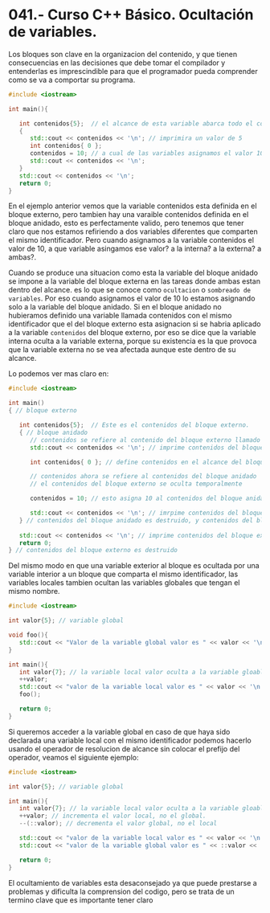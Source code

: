    041.- Curso C++ Básico. Ocultación de variables.
===

Los bloques son clave en la organizacion del contenido, y que tienen consecuencias en las decisiones que debe tomar el compilador y entenderlas es imprescindible para que el programador pueda comprender como se va a comportar su programa.

```cpp
#include <iostream>

int main(){

   int contenidos{5};  // el alcance de esta variable abarca todo el codigo
   {
      std::cout << contenidos << '\n'; // imprimira un valor de 5
      int contenidos{ 0 };
      contenidos = 10; // a cual de las variables asignamos el valor 10?
      std::cout << contenidos << '\n';
   }
   std::cout << contenidos << '\n';
   return 0;      
}

```

En el ejemplo anterior vemos que la variable contenidos esta definida en el bloque externo, pero tambien hay una varaible contenidos definida en el bloque anidado, esto es perfectamente valido, pero tenemos que tener claro que nos estamos refiriendo a dos variables diferentes que comparten el mismo identificador. Pero cuando asignamos a la variable contenidos el valor de 10, a que variable asingamos ese valor? a la interna? a la externa? a ambas?. 

Cuando se produce una situacion como esta la variable del bloque anidado se impone a la variable del bloque externa en las tareas donde ambas estan dentro del alcance. es lo que se conoce como `ocultacion` o `sombreado de variables`. Por eso cuando asignamos el valor de 10 lo estamos asignando solo a la variable del bloque anidado. Si en el bloque anidado no hubieramos definido una variable llamada contenidos con el mismo identificador que el del bloque externo esta asignacion si se habria aplicado a la variable `contenidos` del bloque externo, por eso se dice que la variable interna oculta a la variable externa, porque su existencia es la que provoca que la variable externa no se vea afectada aunque este dentro de su alcance.

Lo podemos ver mas claro en: 

```cpp
#include <iostream>

int main()
{ // bloque externo 

   int contenidos{5};  // Este es el contenidos del bloque externo.
   { // bloque anidado 
      // contenidos se refiere al contenido del bloque externo llamado a continuacion.
      std::cout << contenidos << '\n'; // imprime contenidos del bloque externo.

      int contenidos{ 0 }; // define contenidos en el alcance del bloque anidado 

      // contenidos ahora se refiere al contenidos del bloque anidado
      // el contenidos del bloque externo se oculta temporalmente

      contenidos = 10; // esto asigna 10 al contenidos del bloque anidado.

      std::cout << contenidos << '\n'; // imrpime contenidos del bloque anidado 
   } // contenidos del bloque anidado es destruido, y contenidos del bloque externo es visible nuevamente
   
   std::cout << contenidos << '\n'; // imprime contenidos del bloque externo.
   return 0;      
} // contenidos del bloque externo es destruido

```

Del mismo modo en que una variable exterior al bloque es ocultada por una
variable interior a un bloque que comparta el mismo identificador, las
variables locales tambien ocultan las variables globales que tengan el mismo
nombre.

```cpp
#include <iostream>

int valor{5}; // variable global

void foo(){
   std::cout << "Valor de la variable global valor es " << valor << '\n';
}

int main(){
   int valor{7}; // la variable local valor oculta a la variable gloabl 
   ++valor;
   std::cout << "valor de la variable local valor es " << valor << '\n';
   foo();

   return 0;
}
```

Si queremos acceder a la variable global en caso de que haya sido declarada una
variable local con el mismo identificador podemos hacerlo usando el operador de
resolucion de alcance sin colocar el prefijo del operador, veamos el siguiente
ejemplo:

```cpp
#include <iostream>

int valor{5}; // variable global

int main(){
   int valor{7}; // la variable local valor oculta a la variable gloabl 
   ++valor; // incrementa el valor local, no el global.
   --(::valor); // decrementa el valor global, no el local

   std::cout << "valor de la variable local valor es " << valor << '\n';
   std::cout << "valor de la variable global valor es " << ::valor << '\n';

   return 0;
}
```


El ocultamiento de variables esta desaconsejado ya que puede prestarse a
problemas y dificulta la comprension del codigo, pero se trata de un termino
clave que es importante tener claro


